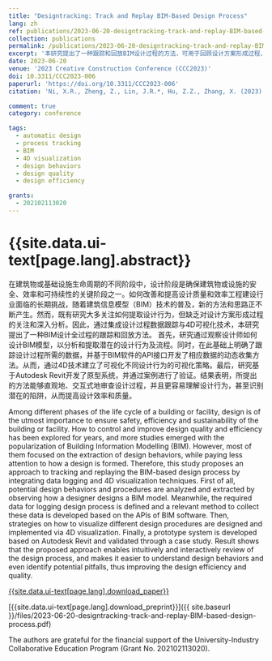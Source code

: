 ```yaml
---
title: "Designtracking: Track and Replay BIM-Based Design Process"
lang: zh
ref: publications/2023-06-20-designtracking-track-and-replay-BIM-based-design-process
collection: publications
permalink: /publications/2023-06-20-designtracking-track-and-replay-BIM-based-design-process
excerpt: '本研究提出了一种跟踪和回放BIM设计过程的方法，可用于回顾设计方案形成过程、了解设计行为并识别潜在缺陷以改进设计质量'
date: 2023-06-20
venue: '2023 Creative Construction Conference (CCC2023)'
doi: 10.3311/CCC2023-006
paperurl: 'https://doi.org/10.3311/CCC2023-006'
citation: 'Ni, X.R., Zheng, Z., Lin, J.R.*, Hu, Z.Z., Zhang, X. (2023). Designtracking: Track and Replay BIM-Based Design Process. <i>2023 Creative Construction Conference (CCC2023)</i>, 42-47. Keszthely, Lake Balaton, Hungary.'

comment: true
category: conference

tags: 
  - automatic design
  - process tracking
  - BIM
  - 4D visualization
  - design behaviors
  - design quality
  - design efficiency

grants:
  - 202102113020
---
```



{{site.data.ui-text[page.lang].abstract}}
====

在建筑物或基础设施生命周期的不同阶段中，设计阶段是确保建筑物或设施的安全、效率和可持续性的关键阶段之一。如何改善和提高设计质量和效率工程建设行业面临的长期挑战，随着建筑信息模型（BIM）技术的普及，新的方法和思路正不断产生。然而，既有研究大多关注如何提取设计行为，但缺乏对设计方案形成过程的关注和深入分析。因此，通过集成设计过程数据跟踪与4D可视化技术，本研究提出了一种BIM设计全过程的跟踪和回放方法。 首先，研究通过观察设计师如何设计BIM模型，以分析和提取潜在的设计行为及流程。同时，在此基础上明确了跟踪设计过程所需的数据，并基于BIM软件的API接口开发了相应数据的动态收集方法。从而，通过4D技术建立了可视化不同设计行为的可视化策略。最后，研究基于Autodesk Revit开发了原型系统，并通过案例进行了验证。结果表明，所提出的方法能够直观地、交互式地审查设计过程，并且更容易理解设计行为，甚至识别潜在的陷阱，从而提高设计效率和质量。

Among different phases of the life cycle of a building or facility, design is of the utmost importance to ensure safety, efficiency and sustainability of the building or facility. How to control and improve design quality and efficiency has been explored for years, and more studies emerged with the popularization of Building Information Modelling (BIM). However, most of them focused on the extraction of design behaviors, while paying less attention to how a design is formed. Therefore, this study proposes an approach to tracking and replaying the BIM-based design process by integrating data logging and 4D visualization techniques. First of all, potential design behaviors and procedures are analyzed and extracted by observing how a designer designs a BIM model. Meanwhile, the required data for logging design process is defined and a relevant method to collect these data is developed based on the APIs of BIM software. Then, strategies on how to visualize different design procedures are designed and implemented via 4D visualization. Finally, a prototype system is developed based on Autodesk Revit and validated through a case study. Result shows that the proposed approach enables intuitively and interactively review of the design process, and makes it easier to understand design behaviors and even identify potential pitfalls, thus improving the design efficiency and quality.

[{{site.data.ui-text[page.lang].download_paper}}]({{page.paperurl}})

[{{site.data.ui-text[page.lang].download_preprint}}]({{ site.baseurl }}/files/2023-06-20-designtracking-track-and-replay-BIM-based-design-process.pdf)

The authors are grateful for the financial support of the University-Industry Collaborative Education Program (Grant No. 202102113020).